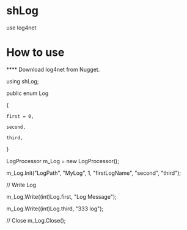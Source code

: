# shLog
use log4net

# How to use
 **** Download log4net from Nugget.
 
using shLog;

public enum Log

{

    first = 0,
    
    second,
    
    third,
    
}
 
LogProcessor m_Log = new LogProcessor();

m_Log.Init("LogPath", "MyLog", 1, "firstLogName", "second", "third");

// Write Log

m_Log.Write((int)Log.first, "Log Message");

m_Log.Write((int)Log.third, "333 log");

// Close
m_Log.Close();

